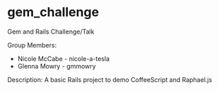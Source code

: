 # gem_challenge
Gem and Rails Challenge/Talk

Group Members:
* Nicole McCabe - nicole-a-tesla
* Glenna Mowry - gmmowry


Description: A basic Rails project to demo CoffeeScript and Raphael.js
